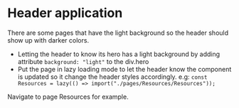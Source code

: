 # Header application

There are some pages that have the light background so the header should show up with darker colors.

* Letting the header to know its hero has a light background by adding attribute `background: "light"` to the div.hero
* Put the page in lazy loading mode to let the header know the component is updated so it change the header styles accordingly. e.g:
    `const Resources = lazy(() => import("./pages/Resources/Resources"));`

Navigate to page Resources for example.